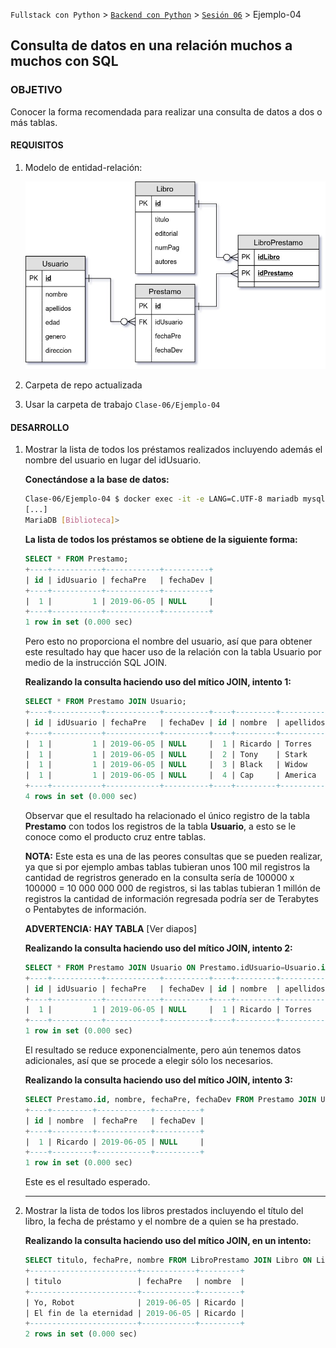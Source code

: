 `Fullstack con Python` > [`Backend con Python`](../../Readme.md) > [`Sesión 06`](../Readme.md) > Ejemplo-04
## Consulta de datos en una relación muchos a muchos con SQL

### OBJETIVO
Conocer la forma recomendada para realizar una consulta de datos a dos o más tablas.

#### REQUISITOS
1. Modelo de entidad-relación:

   ![Diagrama entidad-relación](modelo-entidad-relacion.jpg)

1. Carpeta de repo actualizada
1. Usar la carpeta de trabajo `Clase-06/Ejemplo-04`


#### DESARROLLO
1. Mostrar la lista de todos los préstamos realizados incluyendo además el nombre del usuario en lugar del idUsuario.

   __Conectándose a la base de datos:__

    ```bash
    Clase-06/Ejemplo-04 $ docker exec -it -e LANG=C.UTF-8 mariadb mysql -hlocalhost -uBiblioteca -pBiblioteca Biblioteca
    [...]
    MariaDB [Biblioteca]>
    ```

    __La lista de todos los préstamos se obtiene de la siguiente forma:__

    ```sql
    SELECT * FROM Prestamo;
    +----+-----------+------------+----------+
    | id | idUsuario | fechaPre   | fechaDev |
    +----+-----------+------------+----------+
    |  1 |         1 | 2019-06-05 | NULL     |
    +----+-----------+------------+----------+
    1 row in set (0.000 sec)
    ```
    Pero esto no proporciona el nombre del usuario, así que para obtener este resultado hay que hacer uso de la relación con la tabla Usuario por medio de la instrucción SQL JOIN.

   __Realizando la consulta haciendo uso del mítico JOIN, intento 1:__

   ```sql
   SELECT * FROM Prestamo JOIN Usuario;
   +----+-----------+------------+----------+----+---------+-----------+------+--------+---------------------------------+
   | id | idUsuario | fechaPre   | fechaDev | id | nombre  | apellidos | edad | genero | direccion                       |
   +----+-----------+------------+----------+----+---------+-----------+------+--------+---------------------------------+
   |  1 |         1 | 2019-06-05 | NULL     |  1 | Ricardo | Torres    |   46 | H      | Unidad de los Patos, Candelaria |
   |  1 |         1 | 2019-06-05 | NULL     |  2 | Tony    | Stark     |   45 | H      | Stark Tower                     |
   |  1 |         1 | 2019-06-05 | NULL     |  3 | Black   | Widow     |   30 | M      | Unidad de los Patos, Candelaria |
   |  1 |         1 | 2019-06-05 | NULL     |  4 | Cap     | America   |  200 | H      | Desconocida                     |
   +----+-----------+------------+----------+----+---------+-----------+------+--------+---------------------------------+
   4 rows in set (0.000 sec)
   ```
   Observar que el resultado ha relacionado el único registro de la tabla __Prestamo__ con todos los registros de la tabla __Usuario__, a esto se le conoce como el producto cruz entre tablas.

   __NOTA:__ Este esta es una de las peores consultas que se pueden realizar, ya que si por ejemplo ambas tablas tubieran unos 100 mil registros la cantidad de regristros generado en la consulta sería de 100000 x 100000 = 10 000 000 000 de registros, si las tablas tubieran 1 millón de registros la cantidad de información regresada podría ser de Terabytes o Pentabytes de información.

   __ADVERTENCIA:__ __HAY TABLA__ [Ver diapos]

   __Realizando la consulta haciendo uso del mítico JOIN, intento 2:__

   ```sql
   SELECT * FROM Prestamo JOIN Usuario ON Prestamo.idUsuario=Usuario.id;
   +----+-----------+------------+----------+----+---------+-----------+------+--------+---------------------------------+
   | id | idUsuario | fechaPre   | fechaDev | id | nombre  | apellidos | edad | genero | direccion                       |
   +----+-----------+------------+----------+----+---------+-----------+------+--------+---------------------------------+
   |  1 |         1 | 2019-06-05 | NULL     |  1 | Ricardo | Torres    |   46 | H      | Unidad de los Patos, Candelaria |
   +----+-----------+------------+----------+----+---------+-----------+------+--------+---------------------------------+
   1 row in set (0.000 sec)
   ```
   El resultado se reduce exponencialmente, pero aún tenemos datos adicionales, así que se procede a elegir sólo los necesarios.

   __Realizando la consulta haciendo uso del mítico JOIN, intento 3:__

   ```sql
   SELECT Prestamo.id, nombre, fechaPre, fechaDev FROM Prestamo JOIN Usuario ON Prestamo.idUsuario=Usuario.id;
   +----+---------+------------+----------+
   | id | nombre  | fechaPre   | fechaDev |
   +----+---------+------------+----------+
   |  1 | Ricardo | 2019-06-05 | NULL     |
   +----+---------+------------+----------+
   1 row in set (0.000 sec)
   ```
   Este es el resultado esperado.
   ***

1. Mostrar la lista de todos los libros prestados incluyendo el título del libro, la fecha de préstamo y el nombre de a quien se ha prestado.

   __Realizando la consulta haciendo uso del mítico JOIN, en un intento:__

   ```sql
   SELECT titulo, fechaPre, nombre FROM LibroPrestamo JOIN Libro ON LibroPrestamo.idLibro=Libro.id JOIN Prestamo ON LibroPrestamo.idPrestamo=Prestamo.id JOIN Usuario ON Prestamo.idUsuario=Usuario.id;
   +------------------------+------------+---------+
   | titulo                 | fechaPre   | nombre  |
   +------------------------+------------+---------+
   | Yo, Robot              | 2019-06-05 | Ricardo |
   | El fin de la eternidad | 2019-06-05 | Ricardo |
   +------------------------+------------+---------+
   2 rows in set (0.000 sec)
   ```
